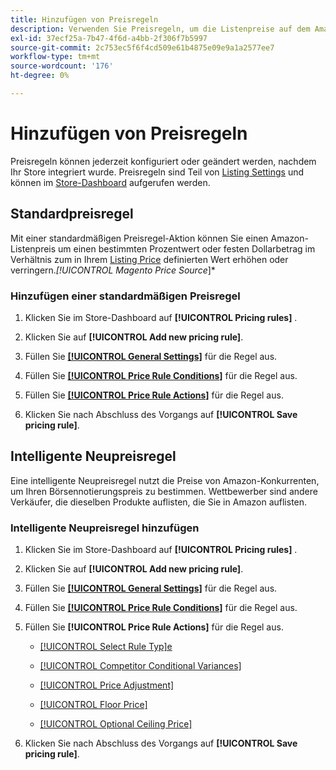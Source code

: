 ```yaml
---
title: Hinzufügen von Preisregeln
description: Verwenden Sie Preisregeln, um die Listenpreise auf dem Amazon Marketplace für Ihren Commerce-Produktkatalog zu verwalten.
exl-id: 37ecf25a-7b47-4f6d-a4bb-2f306f7b5997
source-git-commit: 2c753ec5f6f4cd509e61b4875e09e9a1a2577ee7
workflow-type: tm+mt
source-wordcount: '176'
ht-degree: 0%

---
```


# Hinzufügen von Preisregeln

Preisregeln können jederzeit konfiguriert oder geändert werden, nachdem Ihr Store integriert wurde. Preisregeln sind Teil von [Listing Settings](./listing-settings.md) und können im [Store-Dashboard](./amazon-store-dashboard.md) aufgerufen werden.

## Standardpreisregel

Mit einer standardmäßigen Preisregel-Aktion können Sie einen Amazon-Listenpreis um einen bestimmten Prozentwert oder festen Dollarbetrag im Verhältnis zum in Ihrem [Listing Price](./listing-price.md) definierten Wert erhöhen oder verringern.*[!UICONTROL Magento Price Source*]*

### Hinzufügen einer standardmäßigen Preisregel

1. Klicken Sie im Store-Dashboard auf **[!UICONTROL Pricing rules]** .

1. Klicken Sie auf **[!UICONTROL Add new pricing rule]**.

1. Füllen Sie **[[!UICONTROL General Settings]](./pricing-rule-general-settings.md)** für die Regel aus.

1. Füllen Sie **[[!UICONTROL Price Rule Conditions]](./pricing-rule-conditions.md)** für die Regel aus.

1. Füllen Sie **[[!UICONTROL Price Rule Actions]](./standard-price-rules.md)** für die Regel aus.

1. Klicken Sie nach Abschluss des Vorgangs auf **[!UICONTROL Save pricing rule]**.

## Intelligente Neupreisregel

Eine intelligente Neupreisregel nutzt die Preise von Amazon-Konkurrenten, um Ihren Börsennotierungspreis zu bestimmen. Wettbewerber sind andere Verkäufer, die dieselben Produkte auflisten, die Sie in Amazon auflisten.

### Intelligente Neupreisregel hinzufügen

1. Klicken Sie im Store-Dashboard auf **[!UICONTROL Pricing rules]** .

1. Klicken Sie auf **[!UICONTROL Add new pricing rule]**.

1. Füllen Sie **[[!UICONTROL General Settings]](./pricing-rule-general-settings.md)** für die Regel aus.

1. Füllen Sie **[[!UICONTROL Price Rule Conditions]](./pricing-rule-conditions.md)** für die Regel aus.

1. Füllen Sie **[!UICONTROL Price Rule Actions]** für die Regel aus.

   - [[!UICONTROL Select Rule Typ]e](./intelligent-repricing-rules.md)

   - [[!UICONTROL Competitor Conditional Variances]](./competitor-conditional-variances.md)

   - [[!UICONTROL Price Adjustment]](./price-adjustment.md)

   - [[!UICONTROL Floor Price]](./floor-price.md)

   - [[!UICONTROL Optional Ceiling Price]](./optional-ceiling-price.md)

1. Klicken Sie nach Abschluss des Vorgangs auf **[!UICONTROL Save pricing rule]**.
